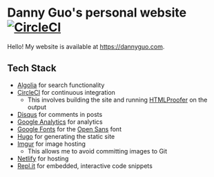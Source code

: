 # Danny Guo's personal website [![CircleCI](https://circleci.com/gh/dguo/dguo.github.io.svg?style=svg)](https://circleci.com/gh/dguo/dguo.github.io)
Hello! My website is available at https://dannyguo.com.

## Tech Stack
* [Algolia](https://algolia.com/) for search functionality
* [CircleCI](https://circleci.com/) for continuous integration
    * This involves building the site and running [HTMLProofer](https://github.com/gjtorikian/html-proofer) on the output
* [Disqus](https://disqus.com/) for comments in posts
* [Google Analytics](https://www.google.com/analytics) for analytics
* [Google Fonts](https://fonts.google.com/) for the [Open Sans](https://fonts.google.com/specimen/Open+Sans) font
* [Hugo](https://gohugo.io/) for generating the static site
* [Imgur](https://imgur.com/) for image hosting
    * This allows me to avoid committing images to Git
* [Netlify](https://netlify.com/) for hosting
* [Repl.it](https://repl.it/) for embedded, interactive code snippets
